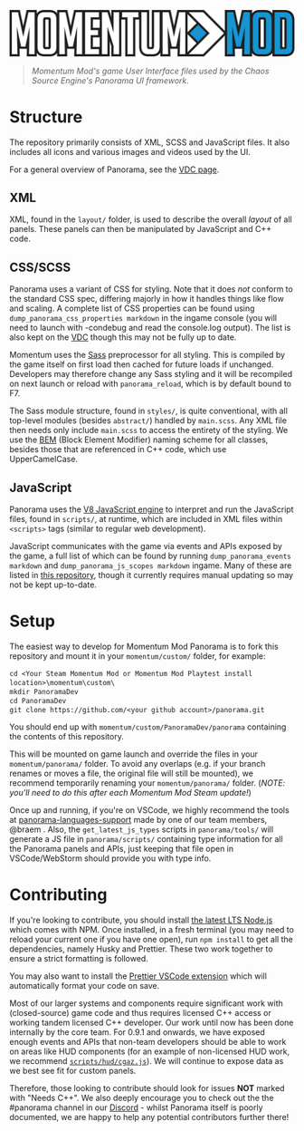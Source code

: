 ![Momentum Mod](images/momentumLogo.svg)

> _Momentum Mod's game User Interface files used by the Chaos Source Engine's Panorama UI framework._

# Structure

The repository primarily consists of XML, SCSS and JavaScript files. It also includes all icons and various images and videos used by the UI.

For a general overview of Panorama, see the [VDC page](https://developer.valvesoftware.com/wiki/Panorama).

## XML

XML, found in the `layout/` folder, is used to describe the overall _layout_ of all panels. These panels can then be manipulated by JavaScript and C++ code.

## CSS/SCSS

Panorama uses a variant of CSS for styling. Note that it does _not_ conform to the standard CSS spec, differing majorly in how it handles things like flow and scaling. A complete list of CSS properties can be found using `dump_panorama_css_properties markdown` in the ingame console (you will need to launch with -condebug and read the console.log output). The list is also kept on the [VDC](https://developer.valvesoftware.com/wiki/CSGO_Panorama_CSS_Properties) though this may not be fully up to date.

Momentum uses the [Sass](https://sass-lang.com/) preprocessor for all styling. This is compiled by the game itself on first load then cached for future loads if unchanged. Developers may therefore change any Sass styling and it will be recompiled on next launch or reload with `panorama_reload`, which is by default bound to F7.

The Sass module structure, found in `styles/`, is quite conventional, with all top-level modules (besides `abstract/`) handled by `main.scss`. Any XML file then needs only include `main.scss` to access the entirety of the styling. We use the [BEM](http://getbem.com/) (Block Element Modifier) naming scheme for all classes, besides those that are referenced in C++ code, which use UpperCamelCase.

## JavaScript

Panorama uses the [V8 JavaScript engine](https://v8.dev) to interpret and run the JavaScript files, found in `scripts/`, at runtime, which are included in XML files within `<scripts>` tags (similar to regular web development).

JavaScript communicates with the game via events and APIs exposed by the game, a full list of which can be found by running `dump_panorama_events markdown` and `dump_panorama_js_scopes markdown` ingame. Many of these are listed in [this repository](https://github.com/panorama-languages-support/panorama-dumps), though it currently requires manual updating so may not be kept up-to-date.

# Setup

The easiest way to develop for Momentum Mod Panorama is to fork this repository and mount it in your `momentum/custom/` folder, for example:

```
cd <Your Steam Momentum Mod or Momentum Mod Playtest install location>\momentum\custom\
mkdir PanoramaDev
cd PanoramaDev
git clone https://github.com/<your github account>/panorama.git
```

You should end up with `momentum/custom/PanoramaDev/panorama` containing the contents of this repository.

This will be mounted on game launch and override the files in your `momentum/panorama/` folder. To avoid any overlaps (e.g. if your branch renames or moves a file, the original file will still be mounted), we recommend temporarily renaming your `momentum/panorama/` folder. (_NOTE: you'll need to do this after each Momentum Mod Steam update!_)

Once up and running, if you're on VSCode, we highly recommend the tools at [panorama-languages-support](https://github.com/panorama-languages-support) made by one of our team members, @braem . Also, the `get_latest_js_types` scripts in `panorama/tools/` will generate a JS file in `panorama/scripts/` containing type information for all the Panorama panels and APIs, just keeping that file open in VSCode/WebStorm should provide you with type info.

# Contributing

If you're looking to contribute, you should install [the latest LTS Node.js](https://nodejs.org/en/download/) which comes with NPM. Once installed, in a fresh terminal (you may need to reload your current one if you have one open), run `npm install` to get all the dependencies, namely Husky and Prettier. These two work together to ensure a strict formatting is followed.

You may also want to install the [Prettier VSCode extension](https://marketplace.visualstudio.com/items?itemName=esbenp.prettier-vscode) which will automatically format your code on save.

Most of our larger systems and components require significant work with (closed-source) game code and thus requires licensed C++ access or working tandem licensed C++ developer. Our work until now has been done internally by the core team. For 0.9.1 and onwards, we have exposed enough events and APIs that non-team developers should be able to work on areas like HUD components (for an example of non-licensed HUD work, we recommend [`scripts/hud/cgaz.js`](scripts/hud/cgaz.js)). We will continue to expose data as we best see fit for custom panels.

Therefore, those looking to contribute should look for issues **NOT** marked with "Needs C++". We also deeply encourage you to check out the the #panorama channel in our [Discord](https://discord.gg/momentummod) - whilst Panorama itself is poorly documented, we are happy to help any potential contributors further there!
